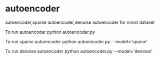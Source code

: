 # autoencoder
autoencoder,sparse autoencoder,denoise autoencoder for mnist dataset

To run autoencoder
    python autoencoder.py
    
To run sparse autoencoder
    python autoencoder.py --model='sparse'
    
To run denoise autoencoder
    python autoencoder.py --model='deniose'


